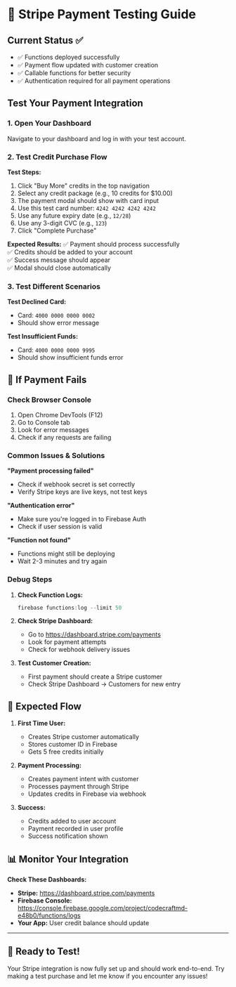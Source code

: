 # 🧪 Stripe Payment Testing Guide

## Current Status ✅
- ✅ Functions deployed successfully
- ✅ Payment flow updated with customer creation
- ✅ Callable functions for better security
- ✅ Authentication required for all payment operations

## Test Your Payment Integration

### 1. **Open Your Dashboard**
Navigate to your dashboard and log in with your test account.

### 2. **Test Credit Purchase Flow**

**Test Steps:**
1. Click "Buy More" credits in the top navigation
2. Select any credit package (e.g., 10 credits for $10.00)
3. The payment modal should show with card input
4. Use this test card number: `4242 4242 4242 4242`
5. Use any future expiry date (e.g., `12/28`)
6. Use any 3-digit CVC (e.g., `123`)
7. Click "Complete Purchase"

**Expected Results:**
✅ Payment should process successfully  
✅ Credits should be added to your account  
✅ Success message should appear  
✅ Modal should close automatically  

### 3. **Test Different Scenarios**

**Test Declined Card:**
- Card: `4000 0000 0000 0002`
- Should show error message

**Test Insufficient Funds:**
- Card: `4000 0000 0000 9995`
- Should show insufficient funds error

## 🐛 If Payment Fails

### Check Browser Console
1. Open Chrome DevTools (F12)
2. Go to Console tab
3. Look for error messages
4. Check if any requests are failing

### Common Issues & Solutions

**"Payment processing failed"**
- Check if webhook secret is set correctly
- Verify Stripe keys are live keys, not test keys

**"Authentication error"**
- Make sure you're logged in to Firebase Auth
- Check if user session is valid

**"Function not found"**
- Functions might still be deploying
- Wait 2-3 minutes and try again

### Debug Steps
1. **Check Function Logs:**
   ```powershell
   firebase functions:log --limit 50
   ```

2. **Check Stripe Dashboard:**
   - Go to https://dashboard.stripe.com/payments
   - Look for payment attempts
   - Check for webhook delivery issues

3. **Test Customer Creation:**
   - First payment should create a Stripe customer
   - Check Stripe Dashboard → Customers for new entry

## 🎯 Expected Flow

1. **First Time User:**
   - Creates Stripe customer automatically
   - Stores customer ID in Firebase
   - Gets 5 free credits initially

2. **Payment Processing:**
   - Creates payment intent with customer
   - Processes payment through Stripe
   - Updates credits in Firebase via webhook

3. **Success:**
   - Credits added to user account
   - Payment recorded in user profile
   - Success notification shown

## 📊 Monitor Your Integration

**Check These Dashboards:**
- **Stripe:** https://dashboard.stripe.com/payments
- **Firebase Console:** https://console.firebase.google.com/project/codecraftmd-e48b0/functions/logs
- **Your App:** User credit balance should update

---

## 🚀 Ready to Test!

Your Stripe integration is now fully set up and should work end-to-end. Try making a test purchase and let me know if you encounter any issues!